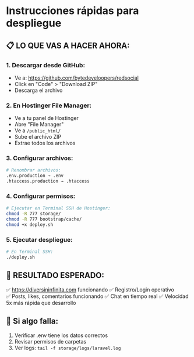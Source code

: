 # Instrucciones rápidas para despliegue

## 📋 LO QUE VAS A HACER AHORA:

### 1. Descargar desde GitHub:
- Ve a: https://github.com/bytedeveloopers/redsocial
- Click en "Code" > "Download ZIP"
- Descarga el archivo

### 2. En Hostinger File Manager:
- Ve a tu panel de Hostinger
- Abre "File Manager"
- Ve a `/public_html/`
- Sube el archivo ZIP
- Extrae todos los archivos

### 3. Configurar archivos:
```bash
# Renombrar archivos:
.env.production → .env
.htaccess.production → .htaccess
```

### 4. Configurar permisos:
```bash
# Ejecutar en Terminal SSH de Hostinger:
chmod -R 777 storage/
chmod -R 777 bootstrap/cache/
chmod +x deploy.sh
```

### 5. Ejecutar despliegue:
```bash
# En Terminal SSH:
./deploy.sh
```

## 🎯 RESULTADO ESPERADO:
✅ https://diversininfinita.com funcionando
✅ Registro/Login operativo  
✅ Posts, likes, comentarios funcionando
✅ Chat en tiempo real
✅ Velocidad 5x más rápida que desarrollo

## 🚨 Si algo falla:
1. Verificar .env tiene los datos correctos
2. Revisar permisos de carpetas
3. Ver logs: `tail -f storage/logs/laravel.log`